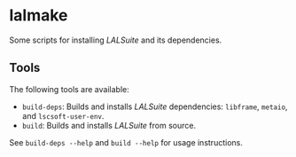 lalmake
=======

Some scripts for installing *LALSuite* and its dependencies.

Tools
------

The following tools are available:

* `build-deps`: Builds and installs *LALSuite* dependencies: `libframe`, `metaio`, and `lscsoft-user-env`.
* `build`: Builds and installs *LALSuite* from source.

See `build-deps --help` and `build --help` for usage instructions.
